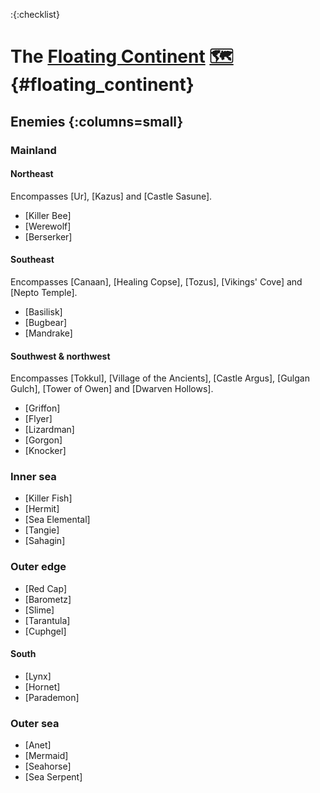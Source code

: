:{:checklist}

# The [Floating Continent](@) [🗺️](https://steamcommunity.com/sharedfiles/filedetails/?id=664665374) {#floating_continent}

## Enemies {:columns=small}

### Mainland

#### Northeast
Encompasses [Ur], [Kazus] and [Castle Sasune].
* [Killer Bee]
* [Werewolf]
* [Berserker]
  
#### Southeast
Encompasses [Canaan], [Healing Copse], [Tozus], [Vikings' Cove] and [Nepto Temple].
* [Basilisk]
* [Bugbear]
* [Mandrake]
  
#### Southwest & northwest
Encompasses [Tokkul], [Village of the Ancients], [Castle Argus], [Gulgan Gulch], [Tower of Owen] and [Dwarven Hollows].
* [Griffon]
* [Flyer]
* [Lizardman]
* [Gorgon]
* [Knocker]


### Inner sea
* [Killer Fish]
* [Hermit]
* [Sea Elemental]
* [Tangie]
* [Sahagin]


### Outer edge

* [Red Cap]
* [Barometz]
* [Slime]
* [Tarantula]
* [Cuphgel]
#### South
* [Lynx]
* [Hornet]
* [Parademon]

### Outer sea
* [Anet]
* [Mermaid]
* [Seahorse]
* [Sea Serpent]